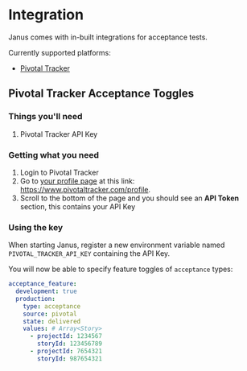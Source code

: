# Integration

Janus comes with in-built integrations for acceptance tests.

Currently supported platforms:
  - [Pivotal Tracker](#pivotal-tracker-acceptance-toggles)  

## Pivotal Tracker Acceptance Toggles

### Things you'll need
1. Pivotal Tracker API Key

### Getting what you need
1. Login to Pivotal Tracker
2. Go to [your profile page](https://www.pivotaltracker.com/profile) at this link: https://www.pivotaltracker.com/profile.
3. Scroll to the bottom of the page and you should see an **API Token** section, this contains your API Key

### Using the key
When starting Janus, register a new environment variable named `PIVOTAL_TRACKER_API_KEY` containing the API Key.

You will now be able to specify feature toggles of `acceptance` types:

```yaml
acceptance_feature:
  development: true
  production:
    type: acceptance
    source: pivotal
    state: delivered
    values: # Array<Story>
      - projectId: 1234567
        storyId: 123456789
      - projectId: 7654321
        storyId: 987654321
```
